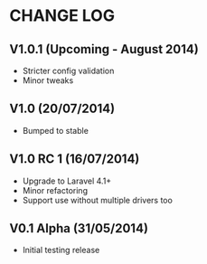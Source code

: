 CHANGE LOG
==========


## V1.0.1 (Upcoming - August 2014)

* Stricter config validation
* Minor tweaks


## V1.0 (20/07/2014)

* Bumped to stable


## V1.0 RC 1 (16/07/2014)

* Upgrade to Laravel 4.1+
* Minor refactoring
* Support use without multiple drivers too


## V0.1 Alpha (31/05/2014)

* Initial testing release
